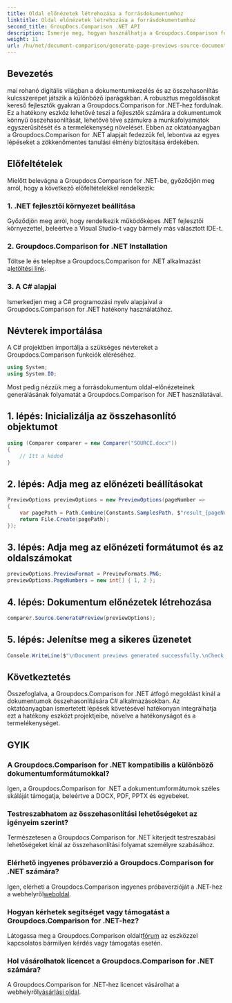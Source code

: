 ```yaml
---
title: Oldal előnézetek létrehozása a forrásdokumentumhoz
linktitle: Oldal előnézetek létrehozása a forrásdokumentumhoz
second_title: GroupDocs.Comparison .NET API
description: Ismerje meg, hogyan használhatja a Groupdocs.Comparison for .NET alkalmazást a dokumentum-összehasonlítási folyamatok hatékony egyszerűsítésére a C#-projektekben.
weight: 11
url: /hu/net/document-comparison/generate-page-previews-source-document/
---
```

## Bevezetés
mai rohanó digitális világban a dokumentumkezelés és az összehasonlítás kulcsszerepet játszik a különböző iparágakban. A robusztus megoldásokat kereső fejlesztők gyakran a Groupdocs.Comparison for .NET-hez fordulnak. Ez a hatékony eszköz lehetővé teszi a fejlesztők számára a dokumentumok könnyű összehasonlítását, lehetővé téve számukra a munkafolyamatok egyszerűsítését és a termelékenység növelését. Ebben az oktatóanyagban a Groupdocs.Comparison for .NET alapjait fedezzük fel, lebontva az egyes lépéseket a zökkenőmentes tanulási élmény biztosítása érdekében.
## Előfeltételek
Mielőtt belevágna a Groupdocs.Comparison for .NET-be, győződjön meg arról, hogy a következő előfeltételekkel rendelkezik:
### 1. .NET fejlesztői környezet beállítása
Győződjön meg arról, hogy rendelkezik működőképes .NET fejlesztői környezettel, beleértve a Visual Studio-t vagy bármely más választott IDE-t.
### 2. Groupdocs.Comparison for .NET Installation
 Töltse le és telepítse a Groupdocs.Comparison for .NET alkalmazást a[letöltési link](https://releases.groupdocs.com/comparison/net/).
### 3. A C# alapjai
Ismerkedjen meg a C# programozási nyelv alapjaival a Groupdocs.Comparison for .NET hatékony használatához.

## Névterek importálása
A C# projektben importálja a szükséges névtereket a Groupdocs.Comparison funkciók eléréséhez.

```csharp
using System;
using System.IO;
```

Most pedig nézzük meg a forrásdokumentum oldal-előnézeteinek generálásának folyamatát a Groupdocs.Comparison for .NET használatával.
## 1. lépés: Inicializálja az összehasonlító objektumot
```csharp
using (Comparer comparer = new Comparer("SOURCE.docx"))
{
    // Itt a kódod
}
```
## 2. lépés: Adja meg az előnézeti beállításokat
```csharp
PreviewOptions previewOptions = new PreviewOptions(pageNumber =>
{
    var pagePath = Path.Combine(Constants.SamplesPath, $"result_{pageNumber}.png");
    return File.Create(pagePath);
});
```
## 3. lépés: Adja meg az előnézeti formátumot és az oldalszámokat
```csharp
previewOptions.PreviewFormat = PreviewFormats.PNG;
previewOptions.PageNumbers = new int[] { 1, 2 };
```
## 4. lépés: Dokumentum előnézetek létrehozása
```csharp
comparer.Source.GeneratePreview(previewOptions);
```
## 5. lépés: Jelenítse meg a sikeres üzenetet
```csharp
Console.WriteLine($"\nDocument previews generated successfully.\nCheck output in {Directory.GetCurrentDirectory()}.");
```

## Következtetés
Összefoglalva, a Groupdocs.Comparison for .NET átfogó megoldást kínál a dokumentumok összehasonlítására C# alkalmazásokban. Az oktatóanyagban ismertetett lépések követésével hatékonyan integrálhatja ezt a hatékony eszközt projektjeibe, növelve a hatékonyságot és a termelékenységet.
## GYIK
### A Groupdocs.Comparison for .NET kompatibilis a különböző dokumentumformátumokkal?
Igen, a Groupdocs.Comparison for .NET a dokumentumformátumok széles skáláját támogatja, beleértve a DOCX, PDF, PPTX és egyebeket.
### Testreszabhatom az összehasonlítási lehetőségeket az igényeim szerint?
Természetesen a Groupdocs.Comparison for .NET kiterjedt testreszabási lehetőségeket kínál az összehasonlítási folyamat személyre szabásához.
### Elérhető ingyenes próbaverzió a Groupdocs.Comparison for .NET számára?
 Igen, elérheti a Groupdocs.Comparison ingyenes próbaverzióját a .NET-hez a webhelyről[weboldal](https://releases.groupdocs.com/).
### Hogyan kérhetek segítséget vagy támogatást a Groupdocs.Comparison for .NET-hez?
 Látogassa meg a Groupdocs.Comparison oldalt[fórum](https://forum.groupdocs.com/c/comparison/12) az eszközzel kapcsolatos bármilyen kérdés vagy támogatás esetén.
### Hol vásárolhatok licencet a Groupdocs.Comparison for .NET számára?
 A Groupdocs.Comparison for .NET-hez licencet vásárolhat a webhelyről[vásárlási oldal](https://purchase.groupdocs.com/buy).